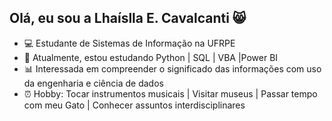 ## Olá, eu sou a Lhaíslla E. Cavalcanti 😸

- 💻 Estudante de Sistemas de Informação na UFRPE
- 📌 Atualmente, estou estudando Python | SQL | VBA |Power BI
- 📊 Interessada em compreender o significado das informações com uso da engenharia e ciência de dados
- ⏰ Hobby: Tocar instrumentos musicais | Visitar museus | Passar tempo com meu Gato | Conhecer assuntos interdisciplinares 

  
